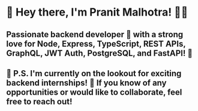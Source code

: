 # 👋 Hey there, I'm Pranit Malhotra! 👨‍💻

## Passionate backend developer 🚀 with a strong love for Node, Express, TypeScript, REST APIs, GraphQL, JWT Auth, PostgreSQL, and FastAPI! 🌟

## 📢 P.S. I'm currently on the lookout for exciting backend internships! 🌟 If you know of any opportunities or would like to collaborate, feel free to reach out!

